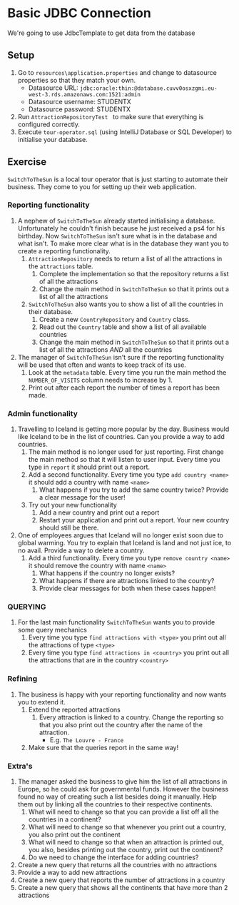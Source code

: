 # Basic JDBC Connection

We're going to use JdbcTemplate to get data from the database

## Setup
1. Go to `resources\application.properties` and change to datasource properties so that they match your own.
    - Datasource URL: `jdbc:oracle:thin:@database.cuvv0osxzgmi.eu-west-3.rds.amazonaws.com:1521:admin`
    - Datasource username: STUDENTX
    - Datasource password: STUDENTX
2. Run `AttractionRepositoryTest ` to make sure that everything is configured correctly.
3. Execute `tour-operator.sql` (using IntelliJ Database or SQL Developer) to initialise your database.

## Exercise
`SwitchToTheSun` is a local tour operator that is just starting to automate their business.
 They come to you for setting up their web application.
 
### Reporting functionality
1. A nephew of `SwitchToTheSun` already started initialising a database. 
Unfortunately he couldn't finish because he just received a ps4 for his birthday.
Now `SwitchToTheSun` isn't sure what is in the database and what isn't.
To make more clear what is in the database they want you to create a reporting functionality.
    1. `AttractionRepository` needs to return a list of all the attractions in the `attractions` table.
        1. Complete the implementation so that the repository returns a list of all the attractions
        1. Change the main method in `SwitchToTheSun` so that it prints out a list of all the attractions
    1. `SwitchToTheSun` also wants you to show a list of all the countries in their database.
        1. Create a new `CountryRepository` and `Country` class.
        1. Read out the `Country` table and show a list of all available countries
        1. Change the main method in `SwitchToTheSun` so that it prints out a list of all the attractions *AND* all the countries
1. The manager of `SwitchToTheSun` isn't sure if the reporting functionality will be used that often and wants to keep track of its use.
    1. Look at the `metadata` table. Every time you run the main method the `NUMBER_OF_VISITS` column needs to increase by 1.
    2. Print out after each report the number of times a report has been made.   

### Admin functionality
1. Travelling to Iceland is getting more popular by the day. Business would like Iceland to be in the list of countries. Can you provide a way to add countries.
    1. The main method is no longer used for just reporting. First change the main method so that it will listen to user input.
    Every time you type in `report` it should print out a report.
    1. Add a second functionality. Every time you type `add country <name>` it should add a country with name `<name>`
        1. What happens if you try to add the same country twice? Provide a clear message for the user!
    1. Try out your new functionality
        1. Add a new country and print out a report
        1. Restart your application and print out a report. Your new country should still be there.
1. One of employees argues that Iceland will no longer exist soon due to global warming. 
You try to explain that Iceland is land and not just ice, to no avail.
Provide a way to delete a country.
    1. Add a third functionality. Every time you type `remove country <name>` it should remove the country with name `<name>`
        1. What happens if the country no longer exists?
        1. What happens if there are attractions linked to the country?
        1. Provide clear messages for both when these cases happen!
    
### QUERYING
1. For the last main functionality `SwitchToTheSun` wants you to provide some query mechanics
    1. Every time you type `find attractions with <type>` you print out all the attractions of type `<type>`
    1. Every time you type `find attractions in <country>` you print out all the attractions that are in the country `<country>`

### Refining
1. The business is happy with your reporting functionality and now wants you to extend it.
    1. Extend the reported attractions
        1. Every attraction is linked to a country. Change the reporting so that you also print out the country after the name of the attraction.
            - E.g. `The Louvre - France`
    1. Make sure that the queries report in the same way!
            
### Extra's
1. The manager asked the business to give him the list of all attractions in Europe, so he could ask for governmental funds. 
However the business found no way of creating such a list besides doing it manually.
Help them out by linking all the countries to their respective continents.
    1. What will need to change so that you can provide a list off all the countries in a continent?
    1. What will need to change so that whenever you print out a country, you also print out the continent
    1. What will need to change so that when an attraction is printed out, you also, besides printing out the country, print out the continent?
    1. Do we need to change the interface for adding countries?
1. Create a new query that returns all the countries with no attractions    
1. Provide a way to add new attractions
1. Create a new query that reports the number of attractions in a country
1. Create a new query that shows all the continents that have more than 2 attractions
